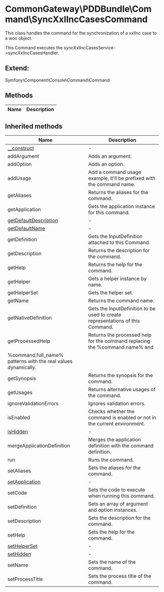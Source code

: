 # CommonGateway\PDDBundle\Command\SyncXxllncCasesCommand  

This class handles the command for the synchronization of a xxllnc case to a woo object.

This Command executes the syncXxllncCasesService->syncXxllncCasesHandler.  



## Extend:

Symfony\Component\Console\Command\Command

## Methods

| Name | Description |
|------|-------------|

## Inherited methods

| Name | Description |
|------|-------------|
| [__construct](https://secure.php.net/manual/en/symfony\component\console\command\command.__construct.php) | - |
|addArgument|Adds an argument.|
|addOption|Adds an option.|
|addUsage|Add a command usage example, it'll be prefixed with the command name.|
|getAliases|Returns the aliases for the command.|
|getApplication|Gets the application instance for this command.|
| [getDefaultDescription](https://secure.php.net/manual/en/symfony\component\console\command\command.getdefaultdescription.php) | - |
| [getDefaultName](https://secure.php.net/manual/en/symfony\component\console\command\command.getdefaultname.php) | - |
|getDefinition|Gets the InputDefinition attached to this Command.|
|getDescription|Returns the description for the command.|
|getHelp|Returns the help for the command.|
|getHelper|Gets a helper instance by name.|
|getHelperSet|Gets the helper set.|
|getName|Returns the command name.|
|getNativeDefinition|Gets the InputDefinition to be used to create representations of this Command.|
|getProcessedHelp|Returns the processed help for the command replacing the %command.name% and
%command.full_name% patterns with the real values dynamically.|
|getSynopsis|Returns the synopsis for the command.|
|getUsages|Returns alternative usages of the command.|
|ignoreValidationErrors|Ignores validation errors.|
|isEnabled|Checks whether the command is enabled or not in the current environment.|
| [isHidden](https://secure.php.net/manual/en/symfony\component\console\command\command.ishidden.php) | - |
|mergeApplicationDefinition|Merges the application definition with the command definition.|
|run|Runs the command.|
|setAliases|Sets the aliases for the command.|
| [setApplication](https://secure.php.net/manual/en/symfony\component\console\command\command.setapplication.php) | - |
|setCode|Sets the code to execute when running this command.|
|setDefinition|Sets an array of argument and option instances.|
|setDescription|Sets the description for the command.|
|setHelp|Sets the help for the command.|
| [setHelperSet](https://secure.php.net/manual/en/symfony\component\console\command\command.sethelperset.php) | - |
| [setHidden](https://secure.php.net/manual/en/symfony\component\console\command\command.sethidden.php) | - |
|setName|Sets the name of the command.|
|setProcessTitle|Sets the process title of the command.|



